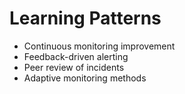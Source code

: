 # Learning Patterns

- Continuous monitoring improvement
- Feedback-driven alerting
- Peer review of incidents
- Adaptive monitoring methods
